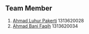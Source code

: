 ## Team Member

1. [Ahmad Luhur Pakerti](https://github.com/00shiki) 1313620028 
2. [Ahmad Bani Faqih](https://github.com/Adnif) 1313620034 
